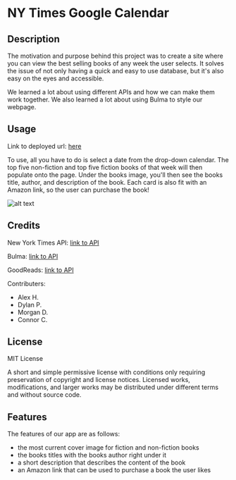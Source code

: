 # NY Times Google Calendar

## Description

The motivation and purpose behind this project was to create a site where you can view the best selling books of any week the user selects. It solves the issue of not only having a quick and easy to use database, but it's also easy on the eyes and accessible.

We learned a lot about using different APIs and how we can make them work together.  We also learned a lot about using Bulma to style our webpage.

## Usage

Link to deployed url: [here](https://alexhannani.github.io/nytimes-googlecalendar/)

To use, all you have to do is select a date from the drop-down calendar. The top five non-fiction and top five fiction books of that week will then populate onto the page. Under the books image, you'll then see the books title, author, and description of the book. Each card is also fit with an Amazon link, so the user can purchase the book!


![alt text](./assets/images/sample.png)


## Credits

New York Times API: [link to API](https://developer.nytimes.com/)

Bulma: [link to API](https://bulma.io/)

GoodReads: [link to API](https://www.goodreads.com/api)


Contributers:
- Alex H.
- Dylan P.
- Morgan D.
- Connor C.
## License

MIT License

A short and simple permissive license with conditions only requiring preservation of copyright and license notices. Licensed works, modifications, and larger works may be distributed under different terms and without source code.

## Features

The features of our app are as follows:
- the most current cover image for fiction and non-fiction books
- the books titles with the books author right under it
- a short description that describes the content of the book
- an Amazon link that can be used to purchase a book the user likes